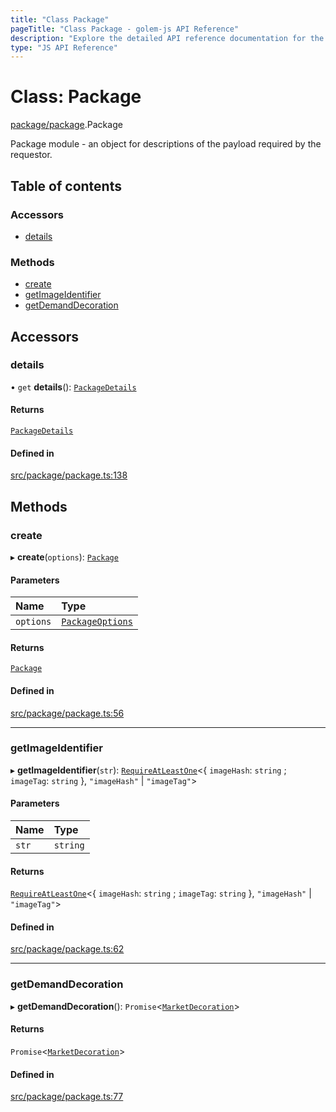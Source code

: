 ```yaml
---
title: "Class Package"
pageTitle: "Class Package - golem-js API Reference"
description: "Explore the detailed API reference documentation for the Class Package within the golem-js SDK for the Golem Network."
type: "JS API Reference"
---
```

# Class: Package

[package/package](../modules/package_package).Package

Package module - an object for descriptions of the payload required by the requestor.

## Table of contents

### Accessors

- [details](package_package.Package#details)

### Methods

- [create](package_package.Package#create)
- [getImageIdentifier](package_package.Package#getimageidentifier)
- [getDemandDecoration](package_package.Package#getdemanddecoration)

## Accessors

### details

• `get` **details**(): [`PackageDetails`](../interfaces/package_package.PackageDetails)

#### Returns

[`PackageDetails`](../interfaces/package_package.PackageDetails)

#### Defined in

[src/package/package.ts:138](https://github.com/golemfactory/golem-js/blob/7cee55b/src/package/package.ts#L138)

## Methods

### create

▸ **create**(`options`): [`Package`](package_package.Package)

#### Parameters

| Name | Type |
| :------ | :------ |
| `options` | [`PackageOptions`](../modules/package_package#packageoptions) |

#### Returns

[`Package`](package_package.Package)

#### Defined in

[src/package/package.ts:56](https://github.com/golemfactory/golem-js/blob/7cee55b/src/package/package.ts#L56)

___

### getImageIdentifier

▸ **getImageIdentifier**(`str`): [`RequireAtLeastOne`](../modules/utils_types#requireatleastone)\<\{ `imageHash`: `string` ; `imageTag`: `string`  }, ``"imageHash"`` \| ``"imageTag"``\>

#### Parameters

| Name | Type |
| :------ | :------ |
| `str` | `string` |

#### Returns

[`RequireAtLeastOne`](../modules/utils_types#requireatleastone)\<\{ `imageHash`: `string` ; `imageTag`: `string`  }, ``"imageHash"`` \| ``"imageTag"``\>

#### Defined in

[src/package/package.ts:62](https://github.com/golemfactory/golem-js/blob/7cee55b/src/package/package.ts#L62)

___

### getDemandDecoration

▸ **getDemandDecoration**(): `Promise`\<[`MarketDecoration`](../modules/market_builder#marketdecoration)\>

#### Returns

`Promise`\<[`MarketDecoration`](../modules/market_builder#marketdecoration)\>

#### Defined in

[src/package/package.ts:77](https://github.com/golemfactory/golem-js/blob/7cee55b/src/package/package.ts#L77)

